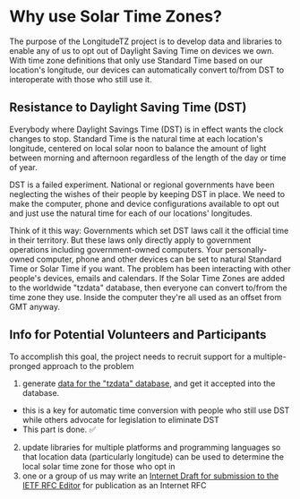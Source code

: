 # Why use Solar Time Zones?

The purpose of the LongitudeTZ project is to develop data and libraries to enable any of us to opt out of Daylight Saving Time on devices we own. With time zone definitions that only use Standard Time based on our location's longitude, our devices can automatically convert to/from DST to interoperate with those who still use it.

## Resistance to Daylight Saving Time (DST)

Everybody where Daylight Savings Time (DST) is in effect wants the clock changes to stop. Standard Time is the natural time at each location's longitude, centered on local solar noon to balance the amount of light between morning and afternoon regardless of the length of the day or time of year.

DST is a failed experiment. National or regional governments have been neglecting the wishes of their people by keeping DST in place. We need to make the computer, phone and device configurations available to opt out and just use the natural time for each of our locations' longitudes.

Think of it this way: Governments which set DST laws call it the official time in their territory. But these laws only directly apply to government operations including government-owned computers. Your personally-owned computer, phone and other devices can be set to natural Standard Time or Solar Time if you want. The problem has been interacting with other people's devices, emails and calendars. If the Solar Time Zones are added to the worldwide "tzdata" database, then everyone can convert to/from the time zone they use. Inside the computer they're all used as an offset from GMT anyway.

## Info for Potential Volunteers and Participants

To accomplish this goal, the project needs to recruit support for a multiple-pronged approach to the problem

1. generate [data for the "tzdata" database](longitude-timezones.tzfile), and get it accepted into the database.
  * this is a key for automatic time conversion with people who still use DST while others advocate for legislation to eliminate DST
  * This part is done. ✅
2. update libraries for multiple platforms and programming languages so that location data (particularly longitude) can be used to determine the local solar time zone for those who opt in
3. one or a group of us may write an [Internet Draft for submission to the IETF RFC Editor](https://www.rfc-editor.org/pubprocess/) for publication as an Internet RFC

